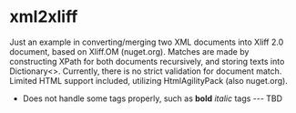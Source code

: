 # xml2xliff
Just an example in converting/merging two XML documents into Xliff 2.0 document, based on Xliff.OM (nuget.org). 
Matches are made by constructing XPath for both documents recursively, and storing texts into Dictionary<>.
Currently, there is no strict validation for document match.
Limited HTML support included, utilizing HtmlAgilityPack (also nuget.org).
 - Does not handle some tags properly, such as <b>bold</b> <i>italic</i> tags --- TBD
